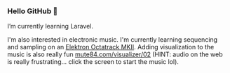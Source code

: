 ### Hello GitHub 👋

<!--
I’m currently working on redesigning my company's website. I am the third generation owner of Hooks Crane Service, a small crane rental company located in Southeastern Washington State, USA.
-->

I’m currently learning Laravel.

I'm also interested in electronic music. I'm currently learning sequencing and sampling on an [Elektron Octatrack MKII](https://www.elektron.se/us/octratrack-mkii-explorer). Adding visualization to the music is also really fun [mute84.com/visualizer/02](https://mute84.com/visualizer/02) (HINT: audio on the web is really frustrating... click the screen to start the music lol).

<!--
**johnhooks/johnhooks** is a ✨ _special_ ✨ repository because its `README.md` (this file) appears on your GitHub profile.
-->
